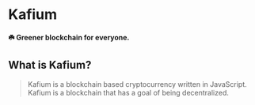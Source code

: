 # Kafium
#### ☘️ Greener blockchain for everyone.

## What is Kafium?
> Kafium is a blockchain based cryptocurrency written in JavaScript.
> Kafium is a blockchain that has a goal of being decentralized.
